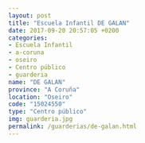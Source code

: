 ```yaml
---
layout: post
title: "Escuela Infantil DE GALAN"
date: 2017-09-20 20:57:05 +0200
categories:
- Escuela Infantil
- a-coruna
- oseiro
- Centro público
- guarderia
name: "DE GALAN"
province: "A Coruña"
location: "Oseiro"
code: "15024550"
type: "Centro público"
img: guarderia.jpg
permalink: /guarderias/de-galan.html
---
```

